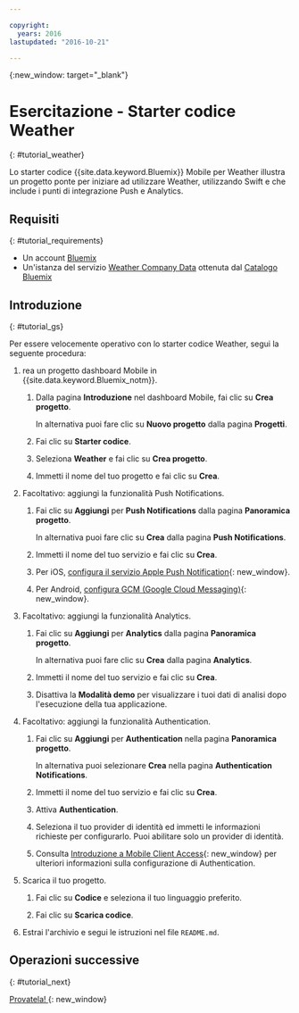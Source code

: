 ```yaml
---

copyright:
  years: 2016
lastupdated: "2016-10-21"

---
```

{:new_window: target="_blank"}

# Esercitazione - Starter codice Weather
{: #tutorial_weather}

Lo starter codice {{site.data.keyword.Bluemix}} Mobile per Weather illustra un progetto ponte per iniziare ad utilizzare Weather, utilizzando Swift e che include i punti di integrazione Push e Analytics.


## Requisiti
{: #tutorial_requirements}

* Un account [Bluemix](http://bluemix.net)
* Un'istanza del servizio [Weather Company Data](https://console.{DomainName}/catalog/services/weather-company-data/) ottenuta dal [Catalogo Bluemix](https://console.{DomainName}/catalog/)


## Introduzione
{: #tutorial_gs}

Per essere velocemente operativo con lo starter codice Weather, segui la seguente procedura:

1. rea un progetto dashboard Mobile in {{site.data.keyword.Bluemix_notm}}.

   1. Dalla pagina **Introduzione** nel dashboard Mobile, fai clic su **Crea progetto**.

      In alternativa puoi fare clic su **Nuovo progetto** dalla pagina **Progetti**.

   2. Fai clic su **Starter codice**.

   3. Seleziona **Weather** e fai clic su **Crea progetto**.

   4. Immetti il nome del tuo progetto e fai clic su **Crea**.

2. Facoltativo: aggiungi la funzionalità Push Notifications.

   1. Fai clic su **Aggiungi** per **Push Notifications** dalla pagina **Panoramica progetto**.

      In alternativa puoi fare clic su **Crea** dalla pagina **Push Notifications**.

   2. Immetti il nome del tuo servizio e fai clic su **Crea**.

   3. Per iOS, [configura il servizio Apple Push Notification](/docs/services/mobilepush/t_push_provider_ios.html){: new_window}.

   4. Per Android, [configura GCM (Google Cloud Messaging)](/docs/services/mobilepush/t_push_provider_android.html){: new_window}.
   
3. Facoltativo: aggiungi la funzionalità Analytics.

   1. Fai clic su **Aggiungi** per **Analytics** dalla pagina **Panoramica progetto**.

      In alternativa puoi fare clic su **Crea** dalla pagina **Analytics**.

   2. Immetti il nome del tuo servizio e fai clic su **Crea**.
   
   3. Disattiva la **Modalità demo** per visualizzare i tuoi dati di analisi dopo l'esecuzione della tua applicazione.

4. Facoltativo: aggiungi la funzionalità Authentication.

   1. Fai clic su **Aggiungi** per **Authentication** nella pagina **Panoramica progetto**.

      In alternativa puoi selezionare **Crea** nella pagina **Authentication Notifications**.

   2. Immetti il nome del tuo servizio e fai clic su **Crea**.
   
   3. Attiva **Authentication**.
   
   4. Seleziona il tuo provider di identità ed immetti le informazioni richieste per configurarlo. Puoi abilitare solo un provider di identità.

   5. Consulta [Introduzione a Mobile Client Access](/docs/services/mobileaccess/index.html){: new_window} per ulteriori informazioni sulla configurazione di Authentication.

5. Scarica il tuo progetto.

   1. Fai clic su **Codice** e seleziona il tuo linguaggio preferito.

   2. Fai clic su **Scarica codice**.

5. Estrai l'archivio e segui le istruzioni nel file `README.md`.


## Operazioni successive
{: #tutorial_next}

[Provatela! ](http://console.{DomainName}/mobile/create-project?starter=fad1d49e-f7b6-3aff-9b53-14673fca4399){: new_window}

